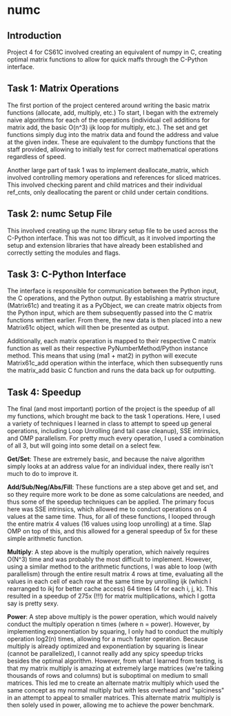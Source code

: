 #  numc
## Introduction
Project 4 for CS61C involved creating an equivalent of numpy in C, creating optimal matrix functions to allow for quick maffs through the C-Python interface.

## Task 1: Matrix Operations
The first portion of the project centered around writing the basic matrix functions (allocate, add, multiply, etc.) To start, I began with the extremely naive algorithms for each of the operations (individual cell additions for matrix add, the basic O(n^3) ijk loop for multiply, etc.). The set and get functions simply dug into the matrix data and found the address and value at the given index. These are equivalent to the dumbpy functions that the staff provided, allowing to initially test for correct mathematical operations regardless of speed.

Another large part of task 1 was to implement deallocate_matrix, which involved controlling memory operations and references for sliced matrices. This involved checking parent and child matrices and their individual ref_cnts, only deallocating the parent or child under certain conditions.

## Task 2: numc Setup File
This involved creating up the numc library setup file to be used across the C-Python interface. This was not too difficult, as it involved importing the setup and extension libraries that have already been established and correctly setting the modules and flags.

## Task 3: C-Python Interface
The interface is responsible for communication between the Python input, the C operations, and the Python output. By establishing a matrix structure (Matrix61c) and treating it as a PyObject, we can create matrix objects from the Python input, which are them subsequently passed into the C matrix functions written earlier. From there, the new data is then placed into a new Matrix61c object, which will then be presented as output.

Additionally, each matrix operation is mapped to their respective C matrix function as well as their respective PyNumberMethod/Python instance method. This means that using (ma1 + mat2) in python will execute Matrix61c_add operation within the interface, which then subsequently runs the matrix_add basic C function and runs the data back up for outputting.

## Task 4: Speedup
The final (and most important) portion of the project is the speedup of all my functions, which brought me back to the task 1 operations. Here, I used a variety of techniques I learned in class to attempt to speed up general operations, including Loop Unrolling (and tail case cleanup), SSE intrinsics, and OMP parallelism. For pretty much every operation, I used a combination of all 3, but will going into some detail on a select few.

**Get/Set**: These are extremely basic, and because the naive algorithm simply looks at an address value for an individual index, there really isn't much to do to improve it.

**Add/Sub/Neg/Abs/Fill**: These functions are a step above get and set, and so they require more work to be done as some calculations are needed, and thus some of the speedup techniques can be applied. The primary focus here was SSE intrinsics, which allowed me to conduct operations on 4 values at the same time. Thus, for all of these functions, I looped through the entire matrix 4 values (16 values using loop unrolling) at a time. Slap OMP on top of this, and this allowed for a general speedup of 5x for these simple arithmetic function.

**Multiply**: A step above is the multiply operation, which naively requires O(N^3) time and was probably the most difficult to implement. However, using a similar method to the arithmetic functions, I was able to loop (with parallelism) through the entire result matrix 4 rows at time, evaluating all the values in each cell of each row at the same time by unrolling ijk (which I rearranged to ikj for better cache access) 64 times (4 for each i, j, k). This resulted in a speedup of 275x (!!!) for matrix multiplications, which I gotta say is pretty sexy.

**Power**: A step above multiply is the power operation, which would naively conduct the multiply operation n times (where n = power). However, by implementing exponentiation by squaring, I only had to conduct the multiply operation log2(n) times, allowing for a much faster operation. Because multiply is already optimized and exponentiation by squaring is linear (cannot be parallelized), I cannot really add any spicy speedup tricks besides the optimal algorithm. However, from what I learned from testing, is that my matrix multiply is amazing at extremely large matrices (we're talking thousands of rows and columns) but is suboptimal on medium to small matrices. This led me to create an alternate matrix multiply which used the same concept as my normal multiply but with less overhead and "spiciness" in an attempt to appeal to smaller matrices. This alternate matrix multiply is then solely used in power, allowing me to achieve the power benchmark.

